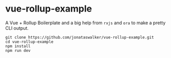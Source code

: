 # vue-rollup-example
A Vue + Rollup Boilerplate and a big help from `rxjs` and `ora` to make a pretty CLI output.

```shell
git clone https://github.com/jonataswalker/vue-rollup-example.git
cd vue-rollup-example
npm install
npm run dev
```

